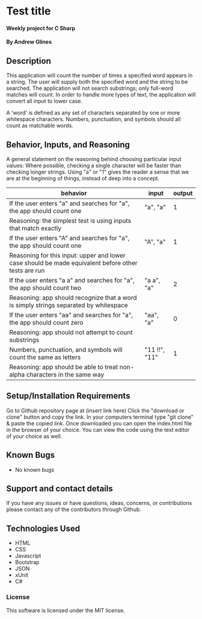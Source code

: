 # Test title

#### Weekly project for C Sharp

#### **By Andrew Glines**

## Description

This application will count the number of times a specified word appears in a string.
The user will supply both the specified word and the string to be searched.
The application will not search substrings; only full-word matches will count.
In order to handle more types of text, the application will convert all input to lower case.

A 'word' is defined as any set of characters separated by one or more whitespace characters.
Numbers, punctuation, and symbols should all count as matchable words.


## Behavior, Inputs, and Reasoning

A general statement on the reasoning behind choosing particular input values:
Where possible, checking a single character will be faster than checking longer strings.
Using "a" or "1" gives the reader a sense that we are at the beginning of things, instead of deep into a concept.

|  behavior | input  | output  |
|---|---|---|
| If the user enters "a" and searches for "a", the app should count one | "a", "a" | 1 |
| Reasoning: the simplest test is using inputs that match exactly | | |
| If the user enters "A" and searches for "a", the app should count one | "A", "a" | 1 |
| Reasoning for this input: upper and lower case should be made equivalent before other tests are run | | |
| If the user enters "a a" and searches for "a", the app should count two | "a a", "a" | 2 |
| Reasoning: app should recognize that a word is simply strings separated by whitespace  | | |
| If the user enters "aa" and searches for "a", the app should count zero | "aa", "a" | 0 |
| Reasoning: app should not attempt to count substrings | | |
| Numbers, punctuation, and symbols will count the same as letters | "11 !!", "11" | 1 |
| Reasoning: app should be able to treat non-alpha characters in the same way | | |


## Setup/Installation Requirements

Go to Github repository page at (insert link here)
Click the "download or clone" button and copy the link.
In your computers terminal type "git clone" & paste the copied link.
Once downloaded you can open the index.html file in the browser of your choice.
You can view the code using the text editor of your choice as well.

## Known Bugs

* No known bugs

## Support and contact details

If you have any issues or have questions, ideas, concerns, or contributions please contact any of the contributors through Github.

## Technologies Used

* HTML
* CSS
* Javascript
* Bootstrap
* JSON
* xUnit
* C#

### License
This software is licensed under the MIT license.
